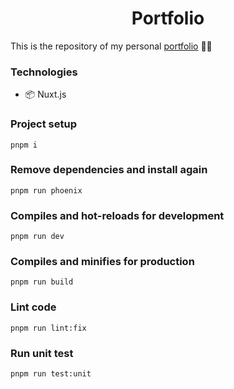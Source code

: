 <h1 align='center'>Portfolio</h1>

<p>This is the repository of my personal <a href='https://marcterradas.vercel.app'>portfolio</a> 👨‍💻</p>

### Technologies

- 📦 Nuxt.js

### Project setup

```
pnpm i
```

### Remove dependencies and install again

```
pnpm run phoenix
```

### Compiles and hot-reloads for development

```
pnpm run dev
```

### Compiles and minifies for production

```
pnpm run build
```

### Lint code

```
pnpm run lint:fix
```

### Run unit test

```
pnpm run test:unit
```